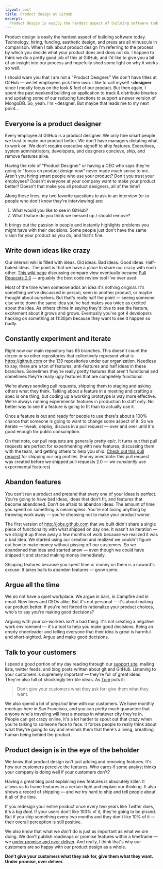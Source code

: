 ```yaml
---
layout: post
title: Product design at GitHub
excerpt:
  Product design is easily the hardest aspect of building software today. I happen to think we do a pretty good job of this at GitHub, and I'd like to give you a bit of an insight into our process and hopefully shed some light on why it works so well.
---
```


Product design is easily the hardest aspect of building software today. Technology, hiring, funding, aesthetic design, and press are all minuscule in comparison. When I talk about product design I'm referring to the process by which you decide what your product does and does not do. I happen to think we do a pretty good job of this at GitHub, and I'd like to give you a bit of an insight into our process and hopefully shed some light on why it works so well.

I should warn you that I am not a "Product Designer." We don't have titles at GitHub — we let employees pick their own.  I like to call myself **~designer** since I mostly focus on the look & feel of our product. But then again, I spent the past weekend building an application to track & distribute binaries and updating some of our reducing functions to support a newer version of MongoDB. So, yeah. I'm ~designer. But maybe that leads me to my next point…

## Everyone is a product designer

Every employee at GitHub is a product designer. We only hire smart people we  trust to make our product better. We don't have managers dictating what to work on. We don't require executive signoff to ship features. Executives, system administrators, developers, and designers concieve, ship, and remove features alike.

Having the role of "Product Designer" or having a CEO who says they're going to "focus on product design now" never made much sense to me. Aren't you hiring smart people who use your product? Don't you trust your employees? Doesn't everyone at your company want to make your product better? Doesn't that make you all product designers, all of the time?

Along these lines, my two favorite questions to ask in an interview (or to people who don't know they're interviewing) are:

1. What would you like to see in GitHub?
2. What feature do you think we messed up / should remove?

It brings out the passion in people and instantly highlights problems you might have with their decisions. Some people just don't have the same vision for your product as you do, and that's fine.

## Write down ideas like crazy

Our internal wiki is filled with ideas. Old ideas. Bad ideas. Good ideas. Half-baked ideas. The point is that we have a place to share our crazy with each other. [This wiki page](https://gist.github.com/ad66d382a04c063b6861) discussing compare view eventually became [Pull Requests 2.0](https://github.com/blog/712-pull-requests-2-0) — arguably the best code review tool I've ever used.

Most of the time when someone adds an idea it's nothing original. It's something we've discussed in person, seen in another product, or maybe thought about ourselves. But that's really half the point — seeing someone else write down the same idea you've had makes you twice as excited about the idea. As others chime in saying they'd love to see the feature, excitement about it grows and grows. Eventually you've got 4 developers hacking on something at 11:30pm because they want to see it happen so badly.

## Constantly experiment and iterate

Right now our main repository has 65 branches. This doesn't count the dozen or so other repositories that collectively represent what is <https://github.com> or the 139 repositories under our organization. Needless to say, there are a ton of features, anti-features and half ideas in these branches. Sometimes they're really pretty features that aren't functional and sometimes they're really ugly features that are completely functional.

We're always sending pull requests, shipping them to staging and asking others what they think. Talking about a feature in a meeting and crafting a spec is one thing, but coding up a working prototype is way more effective. We're always running experimental features in production to staff only. No better way to see if a feature is going to fit than to actually use it.

Once a feature is out and ready for people to use there's about a 100% chance that someone is going to want to change some aspect of it. So we iterate — tweak, deploy, discuss in a pull request — over and over until it's good enough for public consumption.

On that note, our pull requests are generally pretty *epic*. It turns out that pull requests are perfect for experimenting with new features, discussing them with the team, and getting others to help you ship. [Check out this pull request](http://assets.warpspire.com/images/product-design/pull-request.png) for shipping our org profiles.  (Funny anectdote: this pull request was created before we shipped pull requests 2.0 — we *constantly* use experimental features)

## Abandon features

You can't run a product and pretend that every one of your ideas is perfect. You're going to have bad ideas, ideas that don't fit, and features that become abandoned. Don't be afraid to abandon ideas. The amount of time you spend on something is meaningless. You're not losing anything by throwing work away — you're choosing not to make your product worse.

The first version of <http://jobs.github.com> that we built didn't share a single piece of functionality with what shipped on day one. It wasn't an iteration — we straight up threw away a few months of work because we realized it was a bad idea. We started using our creation and realized we couldn't figure out how to make money without pissing off our customers. So we abandoned that idea and started anew — even though we could have shipped it and started making money immediately.

Shipping features because you spent time or money on them is a coward's excuse. It takes balls to abandon features — grow some.

## Argue all the time

We do not have a quiet workplace. We argue in bars, in Campfire and in email. New hires and CEOs alike. But it's not personal — it's about making our product better. If you're not forced to rationalize your product  choices, who's to say you're making good decisions?

Arguing with your co-workers isn't a bad thing. It's not creating a negative work environment — it's a tool to help you make good decisions. Being an empty cheerleader and telling everyone that their idea is great is harmful and short-sighted. Argue and make good decisions.

## Talk to your customers

I spend a good portion of my day reading through our [support site](http://support.github.com), mailing lists, twitter feeds, and blog posts written about git and GitHub. Listening to your customers is supremely important — they're full of great ideas. They're also full of shockingly terrible ideas. As [Tom](http://tom.preston-werner.com/2011/03/29/ten-lessons-from-githubs-first-year.html) puts it:

> Don’t give your customers what they ask for; give them what they want.

We also spend a lot of *physical* time with our customers. We have monthly meetups here in San Francisco, and you can pretty much guarantee that anyone who's traveling will host a meetup in whatever city they're in.  People can get crazy online. It's a lot harder to spout out that crazy when you're talking to someone face to face. It forces people to really think about what they're going to say and reminds them that there's a living, breathing human being behind the product.

## Product design is in the eye of the beholder

We know that product design isn't just adding and removing features. It's how our customers perceive the features. Who cares if some analyst thinks your company is doing well if your customers don't?

Having a great blog post explaining new features is absolutely killer. It allows us to frame features in a certain light and explain our thinking. It also shows a record of shipping — and we try hard to ship and tell people about it all of the time.

If you redesign your entire product once every two years like Twitter does, it's a *big deal*. If your users don't like 100% of it, they're going to be pissed. But if you ship something every two months and they don't like 10% of it — their overall perception is still positive.

We also know that what we *don't* do is just as important as what we *are* doing. We don't publish roadmaps or promise features within a timeframe — we [under promise and over deliver](http://ozmm.org/posts/managing_expectations.html). And really, I think that's why our customers are so happy with our product design as a whole.

**Don't give your customers what they ask for, give them what they want. Under promise, over deliver.**